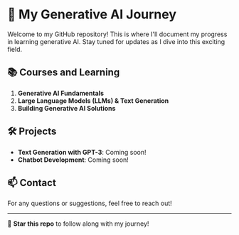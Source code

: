 # 🚀 My Generative AI Journey

Welcome to my GitHub repository! This is where I'll document my progress in learning generative AI. Stay tuned for updates as I dive into this exciting field.

## 📚 Courses and Learning

1. **Generative AI Fundamentals**
2. **Large Language Models (LLMs) & Text Generation**
3. **Building Generative AI Solutions**

## 🛠️ Projects

- **Text Generation with GPT-3**: Coming soon!
- **Chatbot Development**: Coming soon!

## 📫 Contact

For any questions or suggestions, feel free to reach out!

---

🌟 **Star this repo** to follow along with my journey!
